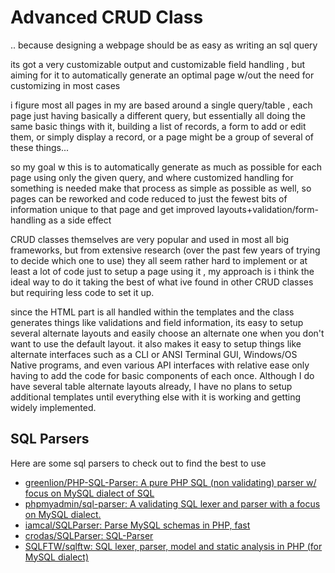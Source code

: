 # Advanced CRUD Class

.. because designing a webpage should be as easy as writing an sql query

its got a very customizable output and customizable field handling ,  but aiming for it to automatically
generate an optimal page w/out the need for customizing in most cases

i figure most all pages in my are based around a single query/table , each page just having basically a
different query, but essentially all doing the same basic things with it, building a list of records, a
form to add or edit them, or simply display a record, or a page might be a group of several of these
things...

so my goal w this is to automatically generate as much as possible for each page using only the given
query, and where customized handling for something is needed make that process as simple as possible as
well, so pages can be reworked and code reduced to just the fewest bits of information unique to that
page and get improved layouts+validation/form-handling as a side effect

CRUD classes themselves are very popular and used in most all big frameworks, but from extensive
research (over the past few years of trying to decide which one to use) they all seem rather hard
to implement or at least a lot of code just to setup a page using it , my approach is i think the
ideal way to do it taking the best of what ive found in other CRUD classes but requiring less code
to set it up.

since the HTML part is all handled within the templates and the class generates things like validations
and field information, its easy to setup several alternate layouts and easily choose an alternate one
when you don't want to use the default layout.  it also makes it easy to setup things like alternate
interfaces such as a CLI or ANSI Terminal GUI, Windows/OS Native programs, and even various API
interfaces with relative ease only having to add the code for basic components of each once. Although
I do have several table alternate layouts already, I have no plans to setup additional templates
until everything else with it is working and getting widely implemented.

## SQL Parsers

Here are some sql parsers to check out to find the best to use

* [greenlion/PHP-SQL-Parser: A pure PHP SQL (non validating) parser w/ focus on MySQL dialect of SQL](https://github.com/greenlion/PHP-SQL-Parser)
* [phpmyadmin/sql-parser: A validating SQL lexer and parser with a focus on MySQL dialect.](https://github.com/phpmyadmin/sql-parser)
* [iamcal/SQLParser: Parse MySQL schemas in PHP, fast](https://github.com/iamcal/SQLParser)
* [crodas/SQLParser: SQL-Parser](https://github.com/crodas/SQLParser)
* [SQLFTW/sqlftw: SQL lexer, parser, model and static analysis in PHP (for MySQL dialect)](https://github.com/SQLFTW/sqlftw)

